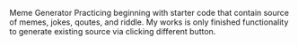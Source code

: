 Meme Generator Practicing beginning with starter code that contain source of memes, jokes, qoutes, and riddle.
My works is only finished functionality to generate existing source via clicking different button.
